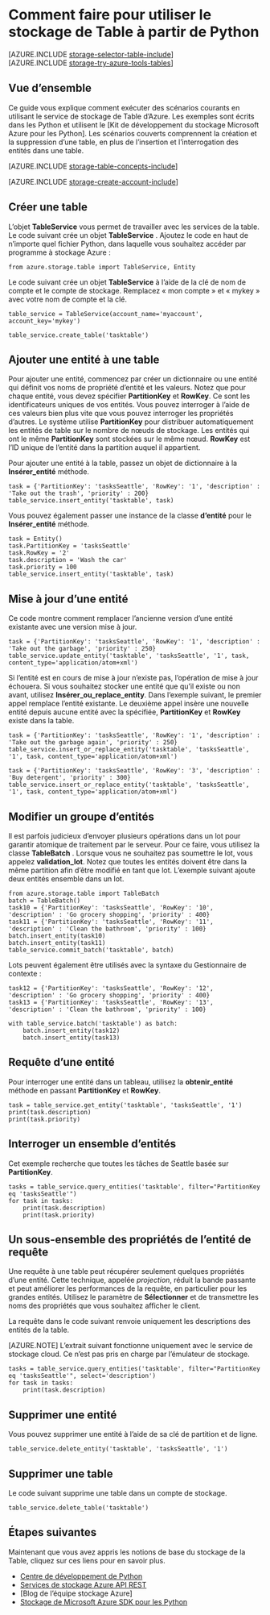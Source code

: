 <properties
    pageTitle="Comment faire pour utiliser le stockage de Table à partir de Python | Microsoft Azure"
    description="Stocker des données structurées dans le nuage avec le stockage Azure Table, un magasin de données NoSQL."
    services="storage"
    documentationCenter="python"
    authors="tamram"
    manager="carmonm"
    editor="tysonn"/>

<tags
    ms.service="storage"
    ms.workload="storage"
    ms.tgt_pltfrm="na"
    ms.devlang="python"
    ms.topic="article"
    ms.date="10/18/2016"
    ms.author="tamram"/>


# <a name="how-to-use-table-storage-from-python"></a>Comment faire pour utiliser le stockage de Table à partir de Python

[AZURE.INCLUDE [storage-selector-table-include](../../includes/storage-selector-table-include.md)]
<br/>
[AZURE.INCLUDE [storage-try-azure-tools-tables](../../includes/storage-try-azure-tools-tables.md)]

## <a name="overview"></a>Vue d’ensemble

Ce guide vous explique comment exécuter des scénarios courants en utilisant le service de stockage de Table d’Azure. Les exemples sont écrits dans les Python et utilisent le [Kit de développement du stockage Microsoft Azure pour les Python]. Les scénarios couverts comprennent la création et la suppression d’une table, en plus de l’insertion et l’interrogation des entités dans une table.

[AZURE.INCLUDE [storage-table-concepts-include](../../includes/storage-table-concepts-include.md)]

[AZURE.INCLUDE [storage-create-account-include](../../includes/storage-create-account-include.md)]

## <a name="create-a-table"></a>Créer une table

L’objet **TableService** vous permet de travailler avec les services de la table. Le code suivant crée un objet **TableService** . Ajoutez le code en haut de n’importe quel fichier Python, dans laquelle vous souhaitez accéder par programme à stockage Azure :

    from azure.storage.table import TableService, Entity

Le code suivant crée un objet **TableService** à l’aide de la clé de nom de compte et le compte de stockage.  Remplacez « mon compte » et « mykey » avec votre nom de compte et la clé.

    table_service = TableService(account_name='myaccount', account_key='mykey')

    table_service.create_table('tasktable')

## <a name="add-an-entity-to-a-table"></a>Ajouter une entité à une table

Pour ajouter une entité, commencez par créer un dictionnaire ou une entité qui définit vos noms de propriété d’entité et les valeurs. Notez que pour chaque entité, vous devez spécifier **PartitionKey** et **RowKey**. Ce sont les identificateurs uniques de vos entités. Vous pouvez interroger à l’aide de ces valeurs bien plus vite que vous pouvez interroger les propriétés d’autres. Le système utilise **PartitionKey** pour distribuer automatiquement les entités de table sur le nombre de nœuds de stockage.
Les entités qui ont le même **PartitionKey** sont stockées sur le même nœud. **RowKey** est l’ID unique de l’entité dans la partition auquel il appartient.

Pour ajouter une entité à la table, passez un objet de dictionnaire à la **Insérer\_entité** méthode.

    task = {'PartitionKey': 'tasksSeattle', 'RowKey': '1', 'description' : 'Take out the trash', 'priority' : 200}
    table_service.insert_entity('tasktable', task)

Vous pouvez également passer une instance de la classe **d’entité** pour le **Insérer\_entité** méthode.

    task = Entity()
    task.PartitionKey = 'tasksSeattle'
    task.RowKey = '2'
    task.description = 'Wash the car'
    task.priority = 100
    table_service.insert_entity('tasktable', task)

## <a name="update-an-entity"></a>Mise à jour d’une entité

Ce code montre comment remplacer l’ancienne version d’une entité existante avec une version mise à jour.

    task = {'PartitionKey': 'tasksSeattle', 'RowKey': '1', 'description' : 'Take out the garbage', 'priority' : 250}
    table_service.update_entity('tasktable', 'tasksSeattle', '1', task, content_type='application/atom+xml')

Si l’entité est en cours de mise à jour n’existe pas, l’opération de mise à jour échouera. Si vous souhaitez stocker une entité que qu’il existe ou non avant, utilisez **Insérer\_ou\_replace_entity**.
Dans l’exemple suivant, le premier appel remplace l’entité existante. Le deuxième appel insère une nouvelle entité depuis aucune entité avec la spécifiée, **PartitionKey** et **RowKey** existe dans la table.

    task = {'PartitionKey': 'tasksSeattle', 'RowKey': '1', 'description' : 'Take out the garbage again', 'priority' : 250}
    table_service.insert_or_replace_entity('tasktable', 'tasksSeattle', '1', task, content_type='application/atom+xml')

    task = {'PartitionKey': 'tasksSeattle', 'RowKey': '3', 'description' : 'Buy detergent', 'priority' : 300}
    table_service.insert_or_replace_entity('tasktable', 'tasksSeattle', '1', task, content_type='application/atom+xml')

## <a name="change-a-group-of-entities"></a>Modifier un groupe d’entités

Il est parfois judicieux d’envoyer plusieurs opérations dans un lot pour garantir atomique de traitement par le serveur. Pour ce faire, vous utilisez la classe **TableBatch** . Lorsque vous ne souhaitez pas soumettre le lot, vous appelez **validation\_lot**. Notez que toutes les entités doivent être dans la même partition afin d’être modifié en tant que lot. L’exemple suivant ajoute deux entités ensemble dans un lot.

    from azure.storage.table import TableBatch
    batch = TableBatch()
    task10 = {'PartitionKey': 'tasksSeattle', 'RowKey': '10', 'description' : 'Go grocery shopping', 'priority' : 400}
    task11 = {'PartitionKey': 'tasksSeattle', 'RowKey': '11', 'description' : 'Clean the bathroom', 'priority' : 100}
    batch.insert_entity(task10)
    batch.insert_entity(task11)
    table_service.commit_batch('tasktable', batch)

Lots peuvent également être utilisés avec la syntaxe du Gestionnaire de contexte :

    task12 = {'PartitionKey': 'tasksSeattle', 'RowKey': '12', 'description' : 'Go grocery shopping', 'priority' : 400}
    task13 = {'PartitionKey': 'tasksSeattle', 'RowKey': '13', 'description' : 'Clean the bathroom', 'priority' : 100}

    with table_service.batch('tasktable') as batch:
        batch.insert_entity(task12)
        batch.insert_entity(task13)


## <a name="query-for-an-entity"></a>Requête d’une entité

Pour interroger une entité dans un tableau, utilisez la **obtenir\_entité** méthode en passant **PartitionKey** et **RowKey**.

    task = table_service.get_entity('tasktable', 'tasksSeattle', '1')
    print(task.description)
    print(task.priority)

## <a name="query-a-set-of-entities"></a>Interroger un ensemble d’entités

Cet exemple recherche que toutes les tâches de Seattle basée sur **PartitionKey**.

    tasks = table_service.query_entities('tasktable', filter="PartitionKey eq 'tasksSeattle'")
    for task in tasks:
        print(task.description)
        print(task.priority)

## <a name="query-a-subset-of-entity-properties"></a>Un sous-ensemble des propriétés de l’entité de requête

Une requête à une table peut récupérer seulement quelques propriétés d’une entité.
Cette technique, appelée *projection*, réduit la bande passante et peut améliorer les performances de la requête, en particulier pour les grandes entités. Utilisez le paramètre de **Sélectionner** et de transmettre les noms des propriétés que vous souhaitez afficher le client.

La requête dans le code suivant renvoie uniquement les descriptions des entités de la table.

[AZURE.NOTE] L’extrait suivant fonctionne uniquement avec le service de stockage cloud. Ce n’est pas pris en charge par l’émulateur de stockage.

    tasks = table_service.query_entities('tasktable', filter="PartitionKey eq 'tasksSeattle'", select='description')
    for task in tasks:
        print(task.description)

## <a name="delete-an-entity"></a>Supprimer une entité

Vous pouvez supprimer une entité à l’aide de sa clé de partition et de ligne.

    table_service.delete_entity('tasktable', 'tasksSeattle', '1')

## <a name="delete-a-table"></a>Supprimer une table

Le code suivant supprime une table dans un compte de stockage.

    table_service.delete_table('tasktable')

## <a name="next-steps"></a>Étapes suivantes

Maintenant que vous avez appris les notions de base du stockage de la Table, cliquez sur ces liens pour en savoir plus.

- [Centre de développement de Python](/develop/python/)
- [Services de stockage Azure API REST](http://msdn.microsoft.com/library/azure/dd179355)
- [Blog de l’équipe stockage Azure]
- [Stockage de Microsoft Azure SDK pour les Python]

[Blog de l’équipe de stockage Azure]: http://blogs.msdn.com/b/windowsazurestorage/
[Stockage de Microsoft Azure SDK pour les Python]: https://github.com/Azure/azure-storage-python
